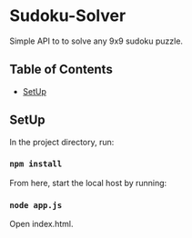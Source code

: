 # Sudoku-Solver
Simple API to to solve any 9x9 sudoku puzzle.

## Table of Contents
* [SetUp]


## SetUp

In the project directory, run:

### `npm install`

From here, start the local host by running:

### `node app.js`

Open index.html.


  [SetUp]: <https://github.com/JyeDoepel/Sudoku-Solver#setup>
